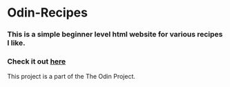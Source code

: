 # Odin-Recipes

### This is a simple beginner level html website for various recipes I like.
### Check it out [here](https://kaurm57.github.io/odin-recipes/)
This project is a part of the The Odin Project.